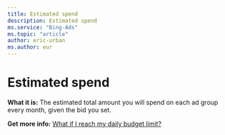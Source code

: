 ```yaml
---
title: Estimated spend
description: Estimated spend
ms.service: "Bing-Ads"
ms.topic: "article"
author: eric-urban
ms.author: eur
---
```


# Estimated spend

**What it is:**     The estimated total amount you will spend on each ad group every month, given the bid you set.

**Get more info:**     [What if I reach my daily budget limit?](../hlp_BA_CONC_BudgetLimit.md)


